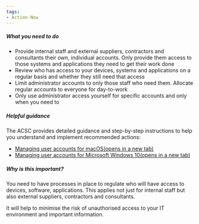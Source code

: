 ```yaml
---
tags:
- Action-Now 
---
```


##### What you need to do

- Provide internal staff and external suppliers, contractors and consultants their own, individual accounts. Only provide them access to those systems and applications they need to get their work done
- Review who has access to your devices, systems and applications on a regular basis and whether they still need that access
- Limit administrator accounts to only those staff who need them. Allocate regular accounts to everyone for day-to-work
- Only use administrator access yourself for specific accounts and only when you need to

##### Helpful guidance

The ACSC provides detailed guidance and step-by-step instructions to help you understand and implement recommended actions:

- [Managing user accounts for macOS(opens in a new tab)](https://www.cyber.gov.au/protect-yourself/securing-your-devices/how-secure-your-device/managing-user-accounts)
- [Managing user accounts for Microsoft Windows 10(opens in a new tab)](https://www.cyber.gov.au/protect-yourself/securing-your-devices/how-secure-your-device/managing-user-accounts)

##### Why is this important?

You need to have processes in place to regulate who will have access to devices, software, applications. This applies not just for internal staff but also external suppliers, contractors and consultants.

It will help to minimise the risk of unauthorised access to your IT environment and important information.